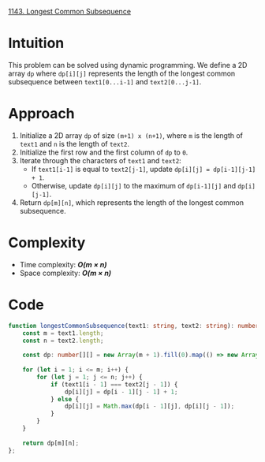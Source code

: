 [1143. Longest Common Subsequence](https://leetcode.com/problems/longest-common-subsequence/)

# Intuition

This problem can be solved using dynamic programming. We define a 2D array `dp` where `dp[i][j]` represents the length of the longest common subsequence between `text1[0...i-1]` and `text2[0...j-1]`.

# Approach

1. Initialize a 2D array `dp` of size `(m+1) x (n+1)`, where `m` is the length of `text1` and `n` is the length of `text2`.
2. Initialize the first row and the first column of `dp` to `0`.
3. Iterate through the characters of `text1` and `text2`:
   - If `text1[i-1]` is equal to `text2[j-1]`, update `dp[i][j] = dp[i-1][j-1] + 1`.
   - Otherwise, update `dp[i][j]` to the maximum of `dp[i-1][j]` and `dp[i][j-1]`.
4. Return `dp[m][n]`, which represents the length of the longest common subsequence.

# Complexity

- Time complexity: ***O(m × n)***
- Space complexity: ***O(m × n)***

# Code

```typescript
function longestCommonSubsequence(text1: string, text2: string): number {
    const m = text1.length;
    const n = text2.length;
    
    const dp: number[][] = new Array(m + 1).fill(0).map(() => new Array(n + 1).fill(0));
    
    for (let i = 1; i <= m; i++) {
        for (let j = 1; j <= n; j++) {
            if (text1[i - 1] === text2[j - 1]) {
                dp[i][j] = dp[i - 1][j - 1] + 1;
            } else {
                dp[i][j] = Math.max(dp[i - 1][j], dp[i][j - 1]);
            }
        }
    }
    
    return dp[m][n];
};
```